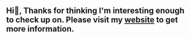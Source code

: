 ## Hi👋, Thanks for thinking I'm interesting enough to check up on. Please visit my [website](https://nix07.github.io/) to get more information.